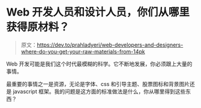 # Web 开发人员和设计人员，你们从哪里获得原材料？

> 原文：<https://dev.to/prahladyeri/web-developers-and-designers-where-do-you-get-your-raw-materials-from-14pk>

Web 开发可能是我们这个时代最模糊的科学。它不断地发展，你必须跟上大量的事情。

最重要的事情之一是资源，无论是字体、css 和引导主题、股票图标和背景图片还是 javascript 框架。我的问题是这方面的标准做法是什么，你从哪里得到这些东西？